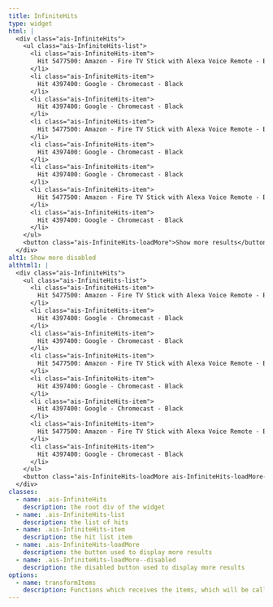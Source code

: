 ```yaml
---
title: InfiniteHits
type: widget
html: |
  <div class="ais-InfiniteHits">
    <ul class="ais-InfiniteHits-list">
      <li class="ais-InfiniteHits-item">
        Hit 5477500: Amazon - Fire TV Stick with Alexa Voice Remote - Black
      </li>
      <li class="ais-InfiniteHits-item">
        Hit 4397400: Google - Chromecast - Black
      </li>
      <li class="ais-InfiniteHits-item">
        Hit 4397400: Google - Chromecast - Black
      </li>
      <li class="ais-InfiniteHits-item">
        Hit 5477500: Amazon - Fire TV Stick with Alexa Voice Remote - Black
      </li>
      <li class="ais-InfiniteHits-item">
        Hit 4397400: Google - Chromecast - Black
      </li>
      <li class="ais-InfiniteHits-item">
        Hit 4397400: Google - Chromecast - Black
      </li>
      <li class="ais-InfiniteHits-item">
        Hit 5477500: Amazon - Fire TV Stick with Alexa Voice Remote - Black
      </li>
      <li class="ais-InfiniteHits-item">
        Hit 4397400: Google - Chromecast - Black
      </li>
    </ul>
    <button class="ais-InfiniteHits-loadMore">Show more results</button>
  </div>
alt1: Show more disabled
althtml1: |
  <div class="ais-InfiniteHits">
    <ul class="ais-InfiniteHits-list">
      <li class="ais-InfiniteHits-item">
        Hit 5477500: Amazon - Fire TV Stick with Alexa Voice Remote - Black
      </li>
      <li class="ais-InfiniteHits-item">
        Hit 4397400: Google - Chromecast - Black
      </li>
      <li class="ais-InfiniteHits-item">
        Hit 4397400: Google - Chromecast - Black
      </li>
      <li class="ais-InfiniteHits-item">
        Hit 5477500: Amazon - Fire TV Stick with Alexa Voice Remote - Black
      </li>
      <li class="ais-InfiniteHits-item">
        Hit 4397400: Google - Chromecast - Black
      </li>
      <li class="ais-InfiniteHits-item">
        Hit 4397400: Google - Chromecast - Black
      </li>
      <li class="ais-InfiniteHits-item">
        Hit 5477500: Amazon - Fire TV Stick with Alexa Voice Remote - Black
      </li>
      <li class="ais-InfiniteHits-item">
        Hit 4397400: Google - Chromecast - Black
      </li>
    </ul>
    <button class="ais-InfiniteHits-loadMore ais-InfiniteHits-loadMore--disabled" disabled>Show more results</button>
  </div>
classes:
  - name: .ais-InfiniteHits
    description: the root div of the widget
  - name: .ais-InfiniteHits-list
    description: the list of hits
  - name: .ais-InfiniteHits-item
    description: the hit list item
  - name: .ais-InfiniteHits-loadMore
    description: the button used to display more results
  - name: .ais-InfiniteHits-loadMore--disabled
    description: the disabled button used to display more results
options:
  - name: transformItems
    description: Functions which receives the items, which will be called before displaying them, useful for mapping over the items to transform them. Return a new array with the same shape as the original array.
---
```

